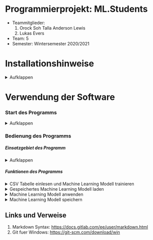 # Programmierprojekt: ML.Students

* Teammitglieder:
	1. Orock Soh Talla Anderson Lewis
	2. Lukas Evers	
* Team: 5
* Semester: Wintersemester 2020/2021

# Installationshinweise
<details>
<summary>Aufklappen</summary>

- Die zu startende Datei ist die Datei [MLAdapter](/programm/MLAdapter/MLAdapter.sln) im Verzeichnis programm/MLAdapter
- Es ist Visual Studio Professional 2019 zu verwenden

- Die Versionierung der NuGet-Pakete ist beim Herunterladen auf jeden Fall zu beachten:
	- Microsoft.ML v1.5.4
  	- Microsoft.ML.CpuMath v1.5.4
  	- Microsoft.ML.DataView v1.5.4
  	- Microsoft.ML.FastTree v1.5.4
	- System.Buffers v4.5.1
	- System.CodeDom v.5.0.0
	- System.Runtime.CompilerServices.Unsafe v4.5.3 (**Nicht 5.0.0, welches die neuste Version ist**)
	- System.Threading.Channels v5.0.0
	- System.Threading.Tasks.Extensions v4.5.4
	- System.Numerics.Vector v4.5.0
	- System.Memory v4.5.4
	- System.Reflection.Emit.Lightweight v.4.7.0


- Für Debug und Release ist _"AnyCPU"_ durch _"x64"_ zu ersetzen

![x64](https://i.ibb.co/gthbjg6/x64.jpg)
</details>

# Verwendung der Software

### Start des Programms 
<details>
<summary>Aufklappen</summary>

- Die zu startende Datei ist die Datei [MLAdapter.sln](/programm/MLAdapter/MLAdapter.sln) im Verzeichnis programm/MLAdapter
- Die Projektmappe ist so konfiguriert, dass beim Starten des Projektes in Visual Studio das Projekt "GUI_MLAdapter" von selbst gestartet wird
- Es öffnet sich daraufhin eine Konsolenanwendung

</details>

### Bedienung des Programms

##### Einsatzgebiet des Programm

<details><summary>Aufklappen</summary>

- Das Programm ist für die Mehrklassenklassifizierung (Multiclass Classification) erstellt worden
- Inputs für das Programm beschränken sich auf Zahlenwerte
	- d.h. Strings und kategorielle Werte dürfen nicht als Eingabespalten für das Modell ausgewählt werden
- Das Programm nutzt eine Methode um das Machine Learning Modell zu trainieren
	- d.h. nicht jedes Klassifizierungsproblem ist mit diesem generellen Trainer gut lösbar
- Vorbereitung der Daten:
	- Trainings- und Testdaten sind vor dem Starten des Programm zu trennen
	- Es ist nicht notwendig Spaltennamen/eine Headerzeile zu benutzen
	- Die Werte der Datenreihen sind mit Kommas zu separieren

</details>

##### Funktionen des Programms

<details><summary>CSV Tabelle einlesen und Machine Learning Modell trainieren</summary>


- Trainings- und Testdaten für die Verwendung im Programm sind im Verzeichnis _grp05/programm/DataSets/_ abzulegen

- Es sind alle Dateien in dem Ordner mit der Endung _".csv"_ auswählbar, _".txt"_ oder _".xlsx"_ sind nicht im Programmablauf verfügbar zum Benutzen

- Nach dem Laden wird ein Auszug der Tabelle dargestellt, dies **dient zur Orientierung**, damit die Auswahl der Input- und Labelspalten einfacher ist

- Den **Index der Inputspalten** soll man mit einzelnen Kommas getrennt in die Konsole eingeben

- Für die Labelspalte muss man beachten, dass die Labelspalte nicht bereits als Inputspalte deklariert sein darf

- Nach dem Bestätigen wird die aktuelle Auswahl noch einmal angezeigt

- Falls die Auswahl übernommen wird, beginnt das Programm mit dem Trainieren eines Modells

- Nach dem Abschluss des Trainings wird nach dem Testdatensatz für das Modell gefragt

- Die Genauigkeit des Modells wird basierend darauf berechnet in wieviel % der Fällen das Modell die **tatsächliche Klasse** richtig vorhergesagt hat

- Damit ist das Training abgeschlossen und man gelangt zurück ins Hauptmenü, um die anderen Funktionen des Programmes zu nutzen

</details>

<details><summary>Gespeichertes Machine Learning Modell laden</summary>

- Von einem vorherigen Training gespeicherte Modelle liegen im Ordner _grp05/programm/ML_Models/_ als .zip-Dateien

- Nach dem Laden des Modells gelangt man wieder zurück zum Hauptmenü

- Zu beachten ist: 
	- Möchte man das Modell für Vorhersagen benutzen, **MUSS** die Anzahl und Reihenfolge der Inputspalten dieselbe sein wie die Inputspalten mit denen man das Modell beim Erstellen trainiert und getestet hat

</details>

<details><summary>Machine Learning Modell anwenden</summary>

- Um ein Modell zu benutzen und damit **bisher ungelabelte Daten** zu klassifizieren werden diese Daten wieder als CSV Datei in das Programm gelesen

- Die Datei ist im Ordner _grp05/programm/DataSets/_ abzulegen

- Bei der Auswahl der Inputspalten ist es **WICHTIG**, dass die Reihenfolge und Anzahl den Inputspalten den Daten entspricht, die zum Trainieren des Modells benutzt wurden
	- Es können Fehler auftreten, wenn man ein Modell mit einer Tabelle in Format XY zuerst erstellt, das Modell speichert, ein anderes Modell lädt 
welches aber mit Daten im Format YZ trainiert wurde und dann probiert das Modell anzuwenden, da das Programm noch die Inputspalten von Format XY benutzt.


- Nachdem man die Inputspalten festgelegt hat, erhält man die Prädiktion des ML Modells zurück und kann die Ergebnisse der Klassifizierung in der Spalte ML_Result ansehen. Die Option diese Tabelle abzuspeichern, steht dann zur Verfügung.

</details>

<details><summary>Machine Learning Modell speichern</summary>

- Wenn man ein Modell erstellt hat, erhält man die Option dieses Modell abzuspeichern, um es zu einem späteren Zeitpunkt zu laden und sich den Aufwand des Trainierens zu sparen
- Modelle werden im Ordner _grp05/programm/ML_Models/_ als .zip-Dateien gespeichert

</details>


## Links und Verweise

1. Markdown Syntax: https://docs.gitlab.com/ee/user/markdown.html
2. Git fuer Windows: https://git-scm.com/download/win